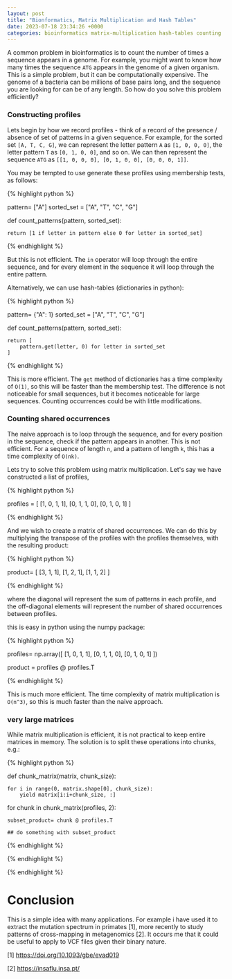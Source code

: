 ```yaml
---
layout: post
title: "Bionformatics, Matrix Multiplication and Hash Tables"
date: 2023-07-18 23:34:26 +0000
categories: bioinformatics matrix-multiplication hash-tables counting
---
```


A common problem in bioinformatics is to count the number of times a sequence appears in a genome. For example, you might want to know how many times the sequence `ATG` appears in the genome of a given organism. This is a simple problem, but it can be computationally expensive. The genome of a bacteria can be millions of base pairs long, and the sequence you are looking for can be of any length. So how do you solve this problem efficiently?

### Constructing profiles

Lets begin by how we record profiles - think of a record of the presence / absence of set of patterns in a given sequence. For example, for the sorted set `[A, T, C, G]`, we can represent the letter pattern `A` as `[1, 0, 0, 0]`, the letter pattern `T` as `[0, 1, 0, 0]`, and so on. We can then represent the sequence `ATG` as `[[1, 0, 0, 0], [0, 1, 0, 0], [0, 0, 0, 1]]`.

You may be tempted to use generate these profiles using membership tests, as follows:

{% highlight python %}

pattern= ["A"]
sorted_set = ["A", "T", "C", "G"]

def count_patterns(pattern, sorted_set):
    
    return [1 if letter in pattern else 0 for letter in sorted_set]
    

{% endhighlight %}

But this is not efficient. The `in` operator will loop through the entire sequence, and for every element in the sequence it will loop through the entire pattern.

Alternatively, we can use hash-tables (dictionaries in python):

{% highlight python %}

pattern= {"A": 1}
sorted_set = ["A", "T", "C", "G"]

def count_patterns(pattern, sorted_set):
    
    return [
        pattern.get(letter, 0) for letter in sorted_set
    ]
    

{% endhighlight %}

This is more efficient. The `get` method of dictionaries has a time complexity of `O(1)`, so this will be faster than the membership test. The difference is not noticeable for small sequences, but it becomes noticeable for large sequences. Counting occurrences could be with little modifications. 


### Counting shared occurrences

The naive approach is to loop through the sequence, and for every position in the sequence, check if the pattern appears in another. This is not efficient. For a sequence of length `n`, and a pattern of length `k`, this has a time complexity of `O(nk)`.

Lets try to solve this problem using matrix multiplication. Let's say we have constructed a list of profiles, 

{% highlight python %}

profiles = [
    [1, 0, 1, 1],
    [0, 1, 1, 0],
    [0, 1, 0, 1]
]

{% endhighlight %}

And we wish to create a matrix of shared occurrences. We can do this by multiplying the transpose of the profiles with the profiles themselves, with the resulting product:

{% highlight python %}

product= [
    [3, 1, 1],
    [1, 2, 1],
    [1, 1, 2]
]

{% endhighlight %}

where the diagonal will represent the sum of patterns in each profile, and the off-diagonal elements will represent the number of shared occurrences between profiles.

this is easy in python using the numpy package:

{% highlight python %}

profiles= np.array([
    [1, 0, 1, 1],
    [0, 1, 1, 0],
    [0, 1, 0, 1]
])


product = profiles @ profiles.T

{% endhighlight %}

This is much more efficient. The time complexity of matrix multiplication is `O(n^3)`, so this is much faster than the naive approach.


### very large matrices

While matrix multiplication is efficient, it is not practical to keep entire matrices in memory. The solution is to split these operations into chunks, e.g.:

{% highlight python %}


def chunk_matrix(matrix, chunk_size):

    for i in range(0, matrix.shape[0], chunk_size):
        yield matrix[i:i+chunk_size, :]


for chunk in chunk_matrix(profiles, 2):

    subset_product= chunk @ profiles.T

    ## do something with subset_product

{% endhighlight %}
    
    

{% endhighlight %}

            
{% endhighlight %}




# Conclusion

This is a simple idea with many applications. For example i have used it to extract the mutation spectrum in primates [1], more recently to study patterns of cross-mapping in metagenomics [2]. It occurs me that it could be useful to apply to VCF files given their binary nature. 

[1] https://doi.org/10.1093/gbe/evad019

[2] https://insaflu.insa.pt/



